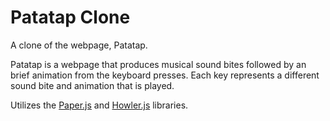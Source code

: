 <h1>Patatap Clone</h1>

A clone of the webpage, Patatap.

Patatap is a webpage that produces musical sound bites followed by an brief animation from the keyboard presses. Each key represents a different sound bite and animation that is played.

Utilizes the <a href="http://paperjs.org/">Paper.js</a> and <a href="https://howlerjs.com/">Howler.js</a> libraries.
